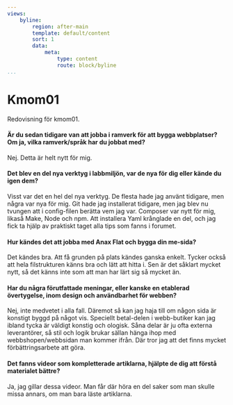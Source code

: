 ```yaml
---
views:
    byline:
        region: after-main
        template: default/content
        sort: 1
        data:
            meta:
                type: content
                route: block/byline
...
```

Kmom01
===============================

Redovisning för kmom01.

#### Är du sedan tidigare van att jobba i ramverk för att bygga webbplatser? Om ja, vilka ramverk/språk har du jobbat med?
Nej. Detta är helt nytt för mig.

#### Det blev en del nya verktyg i labbmiljön, var de nya för dig eller kände du igen dem?
Visst var det en hel del nya verktyg. De flesta hade jag använt tidigare, men några var nya för mig. Git hade jag installerat tidigare, men jag blev nu tvungen att i config-filen berätta vem jag var. Composer var nytt för mig, likaså Make, Node och npm. Att installera Yaml krånglade en del, och jag fick ta hjälp av praktiskt taget alla tips som fanns i forumet.

#### Hur kändes det att jobba med Anax Flat och bygga din me-sida?
Det kändes bra. Att få grunden på plats kändes ganska enkelt. Tycker också att hela filstrukturen känns bra och lätt att hitta i. Sen är det såklart mycket nytt, så det känns inte som att man har lärt sig så mycket än.

#### Har du några förutfattade meningar, eller kanske en etablerad övertygelse, inom design och användbarhet för webben?
Nej, inte medvetet i alla fall. Däremot så kan jag haja till om någon sida är konstigt byggd på något vis. Speciellt betal-delen i webb-butiker kan jag ibland tycka är väldigt konstig och ologisk. Såna delar är ju ofta externa leverantörer, så stil och logik brukar sällan hänga ihop med webbshopen/webbsidan man kommer ifrån. Där tror jag att det finns mycket förbättringsarbete att göra.

#### Det fanns videor som kompletterade artiklarna, hjälpte de dig att förstå materialet bättre?
Ja, jag gillar dessa videor. Man får där höra en del saker som man skulle missa annars, om man bara läste artiklarna.
